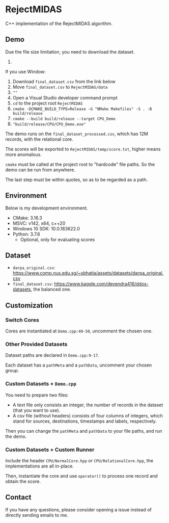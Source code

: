 # RejectMIDAS

C++ implementation of the RejectMIDAS algorithm.

## Demo

Due the file size limitation, you need to download the dataset.

1. 

If you use Window:
1. Download `final_dataset.csv` from the link below
2. Move `final_dataset.csv` to `RejectMIDAS/data`
3. `""`
4. Open a Visual Studio developer command prompt
5. `cd` to the project root `RejectMIDAS`
6. `cmake -DCMAKE_BUILD_TYPE=Release -G "NMake Makefiles" -S . -B build/release`
7. `cmake --build build/release --target CPU_Demo`
8. `"build/release/CPU/CPU_Demo.exe"`

The demo runs on the `final_dataset_processed.csv`, which has 12M records, with the relational core.

The scores will be exported to `RejectMIDAS/temp/score.txt`, higher means more anomalous.

`cmake` must be called at the project root to "hardcode" file paths. So the demo can be run from anywhere.

The last step must be within quotes, so as to be regarded as a path.

## Environment

Below is my development environment.

- CMake: 3.16.3
- MSVC: v142, x64, c++20
- Windows 10 SDK: 10.0.183622.0
- Python: 3.7.6
	- Optional, only for evaluating scores

## Dataset

- `darpa_original.csv`: <https://www.comp.nus.edu.sg/~sbhatia/assets/datasets/darpa_original.csv>
- `final_dataset.csv`: <https://www.kaggle.com/devendra416/ddos-datasets>, the balanced one.

## Customization

### Switch Cores

Cores are instantiated at `Demo.cpp:49-50`, uncomment the chosen one.

### Other Provided Datasets

Dataset paths are declared in `Demo.cpp:9-17`.

Each dataset has a `pathMeta` and a `pathData`, uncomment your chosen group.

### Custom Datasets + `Demo.cpp`

You need to prepare two files:
- A text file only consists an integer, the number of records in the dataset (that you want to use).
- A csv file (without headers) consists of four columns of integers, which stand for sources, destinations, timestamps and labels, respectively. 

Then you can change the `pathMeta` and `pathData` to your file paths, and run the demo.

### Custom Datasets + Custom Runner

Include the header `CPU/NormalCore.hpp` or `CPU/RelationalCore.hpp`, the implementations are all in-place.

Then, instantiate the core and use `operator()` to process one record and obtain the score.

## Contact

If you have any questions, please consider opening a issue instead of directly sending emails to me.